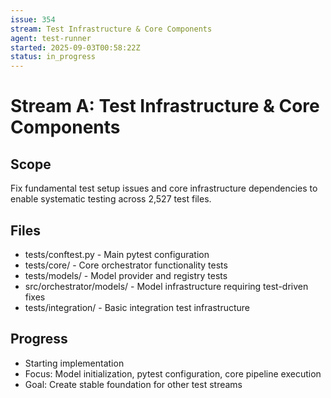 ```yaml
---
issue: 354
stream: Test Infrastructure & Core Components  
agent: test-runner
started: 2025-09-03T00:58:22Z
status: in_progress
---
```


# Stream A: Test Infrastructure & Core Components

## Scope
Fix fundamental test setup issues and core infrastructure dependencies to enable systematic testing across 2,527 test files.

## Files
- tests/conftest.py - Main pytest configuration
- tests/core/ - Core orchestrator functionality tests
- tests/models/ - Model provider and registry tests
- src/orchestrator/models/ - Model infrastructure requiring test-driven fixes
- tests/integration/ - Basic integration test infrastructure

## Progress
- Starting implementation
- Focus: Model initialization, pytest configuration, core pipeline execution
- Goal: Create stable foundation for other test streams